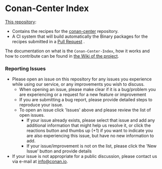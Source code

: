 # Conan-Center Index

[This repository](https://github.com/conan-io/conan-center-index):

  - Contains the recipes for the [conan-center](https://bintray.com/conan/conan-center) repository.
  - A CI system that will build automatically the Binary packages for the recipes submitted in a [Pull Request](https://github.com/conan-io/conan-center-index/pulls) .


The documentation on what is the `Conan-Center-Index`, how it works and how to contribute can be found in 
[the Wiki of the project](https://github.com/conan-io/conan-center-index/wiki).


### Reporting Issues

* Please open an issue on this repository for any issues you experience while using our service, 
  or any improvements you wish to discuss.
  * When opening an issue, please make clear if it is a bug/problem you are experiencing or a request
    for a new feature or improvement
  * If you are submitting a bug report, please provide detailed steps to reproduce your issue. 
  * To open an issue click 'Issues' above and please review the list of open issues.
    * If your issue already exists, please select that issue and add any additional information that might 
      help us resolve it, or click the reactions button and thumbs up (+1) if you want to indicate you are also 
      experiencing this issue, but have no new information to add.
    * If your issue/improvement is not on the list, please click the 'New Issue' button and provide details
* If your issue is not appropriate for a public discussion, please contact us via e-mail at info@conan.io.
